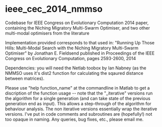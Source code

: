 ieee_cec_2014_nmmso
===================

Codebase for IEEE Congress on Evolutionary Computation 2014 paper, containing the Niching Migratory Multi-Swarm Optimiser, and two other multi-modal optimisers from the literature

Implementation provided corresponds to that used in:
"Running Up Those Hills: Multi-Modal Search with the Niching Migratory
Multi-Swarm Optimiser"
by Jonathan E. Fieldsend
published in Proceedings of the IEEE Congress on Evolutionary Computation,
pages 2593-2600, 2014

Dependencies: you will need the Netlab toobox by Ian Nabney (as the NMMSO uses it's dist2 function for calculating the sqaured distance between matrices).

Please use "help function_name" at the commandline in Matlab to get a discription of the function usage -- note that the "_iterative" versions run the algorithm for a single generation (and can take state of the previous generation end as input). This allows a step-through of the algorithm for behaviour analysis. The non iterative versions essentially wrap the iterative versions. I've put in code comments and subroutines are (hopefully!) not too opaque in naming. Any queries, bug fixes, etc., please email me. 
